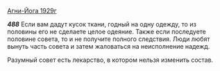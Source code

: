 
[Агни-Йога 1929г](https://127.0.0.1:4002/agni/1929)

___488___
Если вам дадут кусок ткани, годный на одну одежду, то из половины его не сделаете целое одеяние. Также если последуете половине совета, то и не получите полного следствия. Люди любят вынуть часть совета и затем жаловаться на неисполнение надежд.   

Разумный совет есть лекарство, в котором нельзя изменить состав.